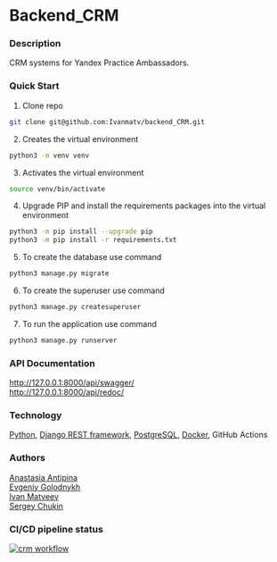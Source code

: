 # Backend_CRM

### Description
CRM systems for Yandex Practice Ambassadors.

### Quick Start
1. Clone repo
```bash
git clone git@github.com:Ivanmatv/backend_CRM.git
```
2. Creates the virtual environment
```bash
python3 -m venv venv
```
3. Activates the virtual environment
```bash
source venv/bin/activate
```
4. Upgrade PIP and install the requirements packages into the virtual environment
```bash
python3 -m pip install --upgrade pip
python3 -m pip install -r requirements.txt
```
5. To create the database use command
```bash
python3 manage.py migrate
```
6. To create the superuser use command
```bash
python3 manage.py createsuperuser
```
7. To run the application use command
```bash
python3 manage.py runserver
```

### API Documentation
http://127.0.0.1:8000/api/swagger/  
http://127.0.0.1:8000/api/redoc/

### Technology
[Python](https://www.python.org), [Django REST framework](https://www.django-rest-framework.org), [PostgreSQL](https://www.postgresql.org/), [Docker](https://www.docker.com/), GitHub Actions

### Authors
[Anastasia Antipina](https://github.com/an-nastasiia)  
[Evgeniy Golodnykh](https://github.com/Evgeniy-Golodnykh)  
[Ivan Matveev](https://github.com/Ivanmatv)  
[Sergey Chukin](https://github.com/ChukSerg)

### CI/CD pipeline status
[![crm workflow](https://github.com/Ivanmatv/backend_CRM/actions/workflows/crm_workflow.yml/badge.svg)](https://github.com/Ivanmatv/backend_CRM/actions/workflows/crm_workflow.yml)